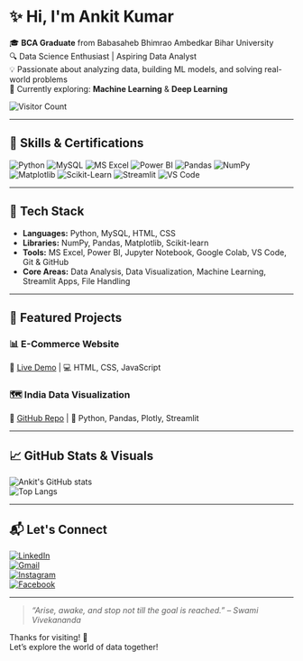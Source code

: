 # ✨ Hi, I'm Ankit Kumar

🎓 **BCA Graduate** from Babasaheb Bhimrao Ambedkar Bihar University  
🔍 Data Science Enthusiast | Aspiring Data Analyst  
💡 Passionate about analyzing data, building ML models, and solving real-world problems  
🌱 Currently exploring: **Machine Learning** & **Deep Learning**

![Visitor Count](https://komarev.com/ghpvc/?username=aankitjha1828&color=brightgreen&style=flat-square)

---

## 🧠 Skills & Certifications

![Python](https://img.shields.io/badge/Python-3670A0?style=flat-square&logo=python&logoColor=white)
![MySQL](https://img.shields.io/badge/MySQL-005C84?style=flat-square&logo=mysql&logoColor=white)
![MS Excel](https://img.shields.io/badge/MS_Excel-217346?style=flat-square&logo=microsoft-excel&logoColor=white)
![Power BI](https://img.shields.io/badge/Power_BI-F2C811?style=flat-square&logo=powerbi&logoColor=black)
![Pandas](https://img.shields.io/badge/Pandas-150458?style=flat-square&logo=pandas&logoColor=white)
![NumPy](https://img.shields.io/badge/Numpy-013243?style=flat-square&logo=numpy&logoColor=white)
![Matplotlib](https://img.shields.io/badge/Matplotlib-2C5AA0?style=flat-square&logo=matplotlib&logoColor=white)
![Scikit-Learn](https://img.shields.io/badge/Scikit--Learn-F7931E?style=flat-square&logo=scikit-learn&logoColor=black)
![Streamlit](https://img.shields.io/badge/Streamlit-FF4B4B?style=flat-square&logo=streamlit&logoColor=white)
![VS Code](https://img.shields.io/badge/VS%20Code-007ACC?style=flat-square&logo=visual-studio-code&logoColor=white)

---

## 🚀 Tech Stack

- **Languages:** Python, MySQL, HTML, CSS  
- **Libraries:** NumPy, Pandas, Matplotlib, Scikit-learn  
- **Tools:** MS Excel, Power BI, Jupyter Notebook, Google Colab, VS Code, Git & GitHub  
- **Core Areas:** Data Analysis, Data Visualization, Machine Learning, Streamlit Apps, File Handling

---

## 📂 Featured Projects

### 📊 E-Commerce Website   
🔗 [Live Demo](https://e-commerce-hajipur.netlify.app) | 💻 HTML, CSS, JavaScript

### 🗺️ India Data Visualization  
🔗 [GitHub Repo](#) | 🐍 Python, Pandas, Plotly, Streamlit


---

## 📈 GitHub Stats & Visuals

![Ankit's GitHub stats](https://github-readme-stats.vercel.app/api?username=aankitjha1828&show_icons=true&theme=radical)  
![Top Langs](https://github-readme-stats.vercel.app/api/top-langs/?username=aankitjha1828&layout=compact&theme=radical)  

---

## 📬 Let's Connect

[![LinkedIn](https://img.shields.io/badge/LinkedIn-blue?logo=linkedin&style=flat-square)](https://www.linkedin.com/in/aankitjha1828/)  
[![Gmail](https://img.shields.io/badge/Gmail-red?logo=gmail&style=flat-square)](mailto:akjha06321@gmail.com)  
[![Instagram](https://img.shields.io/badge/Instagram-purple?logo=instagram&logoColor=white&style=flat-square)](https://www.instagram.com/aankitjha1828/)  
[![Facebook](https://img.shields.io/badge/Facebook-1877F2?logo=facebook&logoColor=white&style=flat-square)](https://www.facebook.com/aankitjha1828)

---

> *“Arise, awake, and stop not till the goal is reached.” – Swami Vivekananda*

Thanks for visiting! 🚀  
Let’s explore the world of data together!
